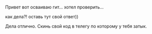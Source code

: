 Привет вот осваиваю гит... хотел проверить...

как дела?! 
оставь тут свой ответ))

Дела отлично. Скинь свой код в телегу по которому у тебя затык.

